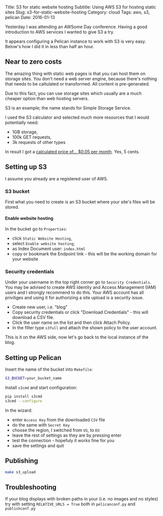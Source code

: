 Title: S3 for static website hosting
Subtitle: Using AWS S3 for hosting static sites
Slug: s3-for-static-website-hosting
Category: cloud
Tags: aws, s3, pelican
Date: 2016-01-13


Yesterday I was attending an AWSome Day conference. Having a good introduction to AWS services I wanted to give S3 a try.

It appears configuring a Pelican instance to work with S3 is very easy. Below's how I did it in less than half an hour.

## Near to zero costs

The amazing thing with static web pages is that you can host them on storage sites. You don't need a web server engine, because there's nothing that needs to be caltulated or transformed. All content is pre-generated.

Due to this fact, you can use storage sites which usually are a much cheaper option than web hosting servers.

S3 is an example; the name stands for Simple Storage Service.

I used the S3 calculator and selected much more resources that I would potentially need:

* 1GB storage,
* 100k GET requests,
* 3k requests of other types

In result I got a [calculated price of... $0.05 per month](http://calculator.s3.amazonaws.com/index.html#r=FRA&s=S3&key=calc-BF4C74D9-B8F6-4C6C-A442-60B3673C7EBD). Yes, 5 cents.


## Setting up S3

I assume you already are a registered user of AWS.

### S3 bucket

First what you need to create is an S3 bucket where your site's files will be stored.

#### Enable website hosting

In the bucket go to `Properties`:

* click `Static Website Hosting`,
* select `Enable website hosting`;
* as Index Document user: `index.html`
* copy or bookmark the Endpoint link - this will be the working domain for your website

### Security credentials

Under your username in the top right corner go to `Security Credentials`. You may be advised to create AWS Identity and Access Management (IAM) users and I strongly recommend to do this. Your AWS account has all priviliges and using it for authorizing a site upload is a security issue.

* Create new user, i.e. "blog"
* Copy security credentials or click "Download Credentials" - this will download a CSV file.
* Click the user name on the list and then click Attach Policy.
* In the filter type `s3full` and attach the shown policy to the user account.

This is it on the AWS side, now let's go back to the local instance of the blog.

## Setting up Pelican


Insert the name of the bucket into `Makefile`:

```bash
S3_BUCKET=your_bucket_name
```

Install `s3cmd` and start configuration:

```bash
pip install s3cmd
s3cmd --configure
```

In the wizard:

* enter `Access Key` from the downloaded `CSV` file
* do the same with `Secret Key`
* choose the region, I switched from `US`, to `EU`
* leave the rest of settings as they are by pressing enter
* test the connection - hopefuly it works fine for you
* save the settings and quit

## Publishing

```bash
make s3_upload
```

## Troubleshooting

If your blog displays with broken paths in your (i.e. no images and no styles) try with setting `RELATIVE_URLS = True` both in `pelicanconf.py` and `publishconf.py`
